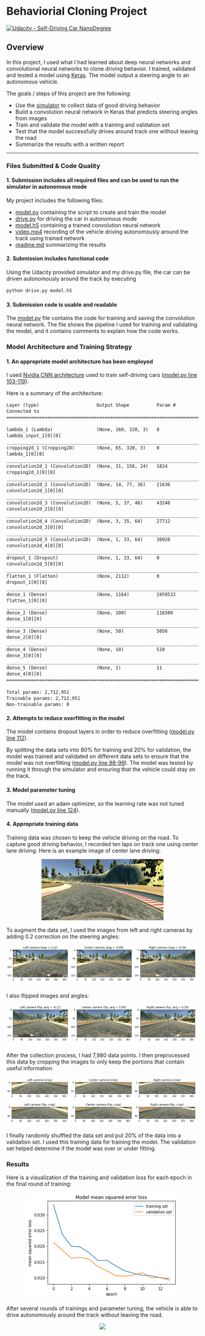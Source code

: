 # Behaviorial Cloning Project

[![Udacity - Self-Driving Car NanoDegree](https://s3.amazonaws.com/udacity-sdc/github/shield-carnd.svg)](http://www.udacity.com/drive)

Overview
---
In this project, I used what I had learned about deep neural networks and convolutional neural networks to clone driving behavior. I trained, validated and tested a model using [Keras](https://keras.io/). The model output a steering angle to an autonomous vehicle.

The goals / steps of this project are the following:
* Use the [simulator](https://github.com/udacity/self-driving-car-sim) to collect data of good driving behavior
* Build a convolution neural network in Keras that predicts steering angles from images
* Train and validate the model with a training and validation set
* Test that the model successfully drives around track one without leaving the road
* Summarize the results with a written report

[image1]: ./images/img.png "Original Image"
[image2]: ./images/img_flip.png "Image Flipped"
[image3]: ./images/img_crop.png "Image Cropped"
[image4]: ./images/loss.png "Loss"
[image5]: ./images/center_img.png "Center Image"

---
### Files Submitted & Code Quality

#### 1. Submission includes all required files and can be used to run the simulator in autonomous mode

My project includes the following files:
* [model.py](https://github.com/zhoujh30/CarND-Behavioral-Cloning-P3/blob/master/model.py) containing the script to create and train the model
* [drive.py](https://github.com/zhoujh30/CarND-Behavioral-Cloning-P3/blob/master/drive.py) for driving the car in autonomous mode
* [model.h5](https://github.com/zhoujh30/CarND-Behavioral-Cloning-P3/blob/master/model.h5) containing a trained convolution neural network
* [video.mp4](https://github.com/zhoujh30/CarND-Behavioral-Cloning-P3/blob/master/video.mp4) recording of the vehicle driving autonomously around the track using trained network
* [readme.md](https://github.com/zhoujh30/CarND-Behavioral-Cloning-P3/blob/master/README.md) summarizing the results

#### 2. Submission includes functional code
Using the Udacity provided simulator and my drive.py file, the car can be driven autonomously around the track by executing 
```sh
python drive.py model.h5
```

#### 3. Submission code is usable and readable

The [model.py](https://github.com/zhoujh30/CarND-Behavioral-Cloning-P3/blob/master/model.py) file contains the code for training and saving the convolution neural network. The file shows the pipeline I used for training and validating the model, and it contains comments to explain how the code works.


### Model Architecture and Training Strategy


#### 1. An appropriate model architecture has been employed

I used [Nvidia CNN architecture](https://devblogs.nvidia.com/parallelforall/deep-learning-self-driving-cars/) used to train self-driving cars ([model.py line 103-119](https://github.com/zhoujh30/CarND-Behavioral-Cloning-P3/blob/master/model.py#L103-L119)). 

Here is a summary of the architecture:

```
Layer (type)                     Output Shape          Param #     Connected to                     
====================================================================================================

lambda_1 (Lambda)                (None, 160, 320, 3)   0           lambda_input_1[0][0]             
____________________________________________________________________________________________________
cropping2d_1 (Cropping2D)        (None, 65, 320, 3)    0           lambda_1[0][0]                   
____________________________________________________________________________________________________
convolution2d_1 (Convolution2D)  (None, 31, 158, 24)   1824        cropping2d_1[0][0]               
____________________________________________________________________________________________________
convolution2d_2 (Convolution2D)  (None, 14, 77, 36)    21636       convolution2d_1[0][0]            
____________________________________________________________________________________________________
convolution2d_3 (Convolution2D)  (None, 5, 37, 48)     43248       convolution2d_2[0][0]            
____________________________________________________________________________________________________
convolution2d_4 (Convolution2D)  (None, 3, 35, 64)     27712       convolution2d_3[0][0]            
____________________________________________________________________________________________________
convolution2d_5 (Convolution2D)  (None, 1, 33, 64)     36928       convolution2d_4[0][0]            
____________________________________________________________________________________________________
dropout_1 (Dropout)              (None, 1, 33, 64)     0           convolution2d_5[0][0]            
____________________________________________________________________________________________________
flatten_1 (Flatten)              (None, 2112)          0           dropout_1[0][0]                  
____________________________________________________________________________________________________
dense_1 (Dense)                  (None, 1164)          2459532     flatten_1[0][0]                  
____________________________________________________________________________________________________
dense_2 (Dense)                  (None, 100)           116500      dense_1[0][0]                    
____________________________________________________________________________________________________
dense_3 (Dense)                  (None, 50)            5050        dense_2[0][0]                    
____________________________________________________________________________________________________
dense_4 (Dense)                  (None, 10)            510         dense_3[0][0]                    
____________________________________________________________________________________________________
dense_5 (Dense)                  (None, 1)             11          dense_4[0][0]                    
====================================================================================================

Total params: 2,712,951
Trainable params: 2,712,951
Non-trainable params: 0
```

#### 2. Attempts to reduce overfitting in the model

The model contains dropout layers in order to reduce overfitting ([model.py line 112](https://github.com/zhoujh30/CarND-Behavioral-Cloning-P3/blob/master/model.py#L112)). 

By splitting the data sets into 80% for training and 20% for validation, the model was trained and validated on different data sets to ensure that the model was not overfitting ([model.py line 98-99](https://github.com/zhoujh30/CarND-Behavioral-Cloning-P3/blob/master/model.py#L98-L99)). The model was tested by running it through the simulator and ensuring that the vehicle could stay on the track.

#### 3. Model parameter tuning

The model used an adam optimizer, so the learning rate was not tuned manually ([model.py line 124](https://github.com/zhoujh30/CarND-Behavioral-Cloning-P3/blob/master/model.py#L124)).

#### 4. Appropriate training data

Training data was chosen to keep the vehicle driving on the road. To capture good driving behavior, I recorded ten laps on track one using center lane driving. Here is an example image of center lane driving:

<p align="center">
  <img src="./images/center_img.png">
</p>

To augment the data set, I used the images from left and right cameras by adding 0.2 correction on the steering angles:

<p align="center">
  <img src="./images/img.png">
</p>

I also flipped images and angles:

<p align="center">
  <img src="./images/img_flip.png">
</p>

After the collection process, I had 7,980 data points. I then preprocessed this data by cropping the images to only keep the portions that contain useful information.

<p align="center">
  <img src="./images/img_crop.png">
</p>


I finally randomly shuffled the data set and put 20% of the data into a validation set. I used this training data for training the model. The validation set helped determine if the model was over or under fitting. 


### Results


Here is a visualization of the training and validation loss for each epoch in the final round of training:

<p align="center">
  <img src="./images/loss.png">
</p>

After several rounds of trainings and parameter tuning, the vehicle is able to drive autonomously around the track without leaving the road.


<p align="center">
  <img src="https://github.com/zhoujh30/CarND-Behavioral-Cloning-P3/blob/master/images/video.gif?raw=true">
</p>

